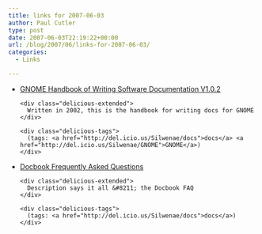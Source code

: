 ```yaml
---
title: links for 2007-06-03
author: Paul Cutler
type: post
date: 2007-06-03T22:19:22+00:00
url: /blog/2007/06/links-for-2007-06-03/
categories:
  - Links

---
```

<ul class="delicious">
  <li>
    <div class="delicious-link">
      <a href="http://developer.gnome.org/projects/gdp/handbook/gdp-handbook/">GNOME Handbook of Writing Software Documentation V1.0.2</a>
    </div>
    
    <div class="delicious-extended">
      Written in 2002, this is the handbook for writing docs for GNOME
    </div>
    
    <div class="delicious-tags">
      (tags: <a href="http://del.icio.us/Silwenae/docs">docs</a> <a href="http://del.icio.us/Silwenae/GNOME">GNOME</a>)
    </div>
  </li>
  
  <li>
    <div class="delicious-link">
      <a href="http://dpawson.co.uk/docbook/">Docbook Frequently Asked Questions</a>
    </div>
    
    <div class="delicious-extended">
      Description says it all &#8211; the Docbook FAQ
    </div>
    
    <div class="delicious-tags">
      (tags: <a href="http://del.icio.us/Silwenae/docs">docs</a>)
    </div>
  </li>
</ul>